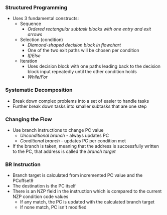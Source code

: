 ### Structured Programming
- Uses 3 fundamental constructs:
	- Sequence
		- *Ordered rectangular subtask blocks with one entry and exit arrows*
	- Selection (condition)
		- *Diamond-shaped decision block in flowchart*
		- One of the two exit paths will be chosen per condition
		- *If/Else*
	- Iteration
		- Uses decision block with one paths leading back to the decision block input repeatedly until the other condition holds
		- *While/For*

### Systematic Decomposition
- Break down complex problems into a set of easier to handle tasks
- Further break down tasks into smaller subtasks that are one step

### Changing the Flow
- Use branch instructions to change PC value
	- *Unconditional branch* - always updates PC
	- *Conditional branch* - updates PC per condition met
- If the branch is taken, meaning that the address is successfully written to the PC, that address is called the *branch target*

### BR Instruction
- Branch target is calculated from incremented PC value and the PCoffset9
- The destination is the PC itself
- There is an NZP field in the instruction which is compared to the current NZP condition code values
	- If any match, the PC is updated with the calculated branch target
	- If none match, PC isn't modified
